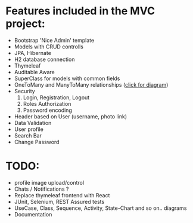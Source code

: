 # Features included in the MVC project:
  - Bootstrap 'Nice Admin' template
  - Models with CRUD controlls
  - JPA, Hibernate
  - H2 database connection
  - Thymeleaf
  - Auditable Aware
  - SuperClass for models with common fields
  - OneToMany and ManyToMany relationships ([click for diagram](https://github.com/Petar-I-Ivanov/rent-a-car/blob/main/diagrams/ERDiagram.jpg))
  - Security
    1. Login, Registration, Logout
    2. Roles Authorization
    3. Password encoding
  - Header based on User (username, photo link)
  - Data Validation
  - User profile
  - Search Bar
  - Change Password

# TODO:
  -	profile image upload/control
  - Chats / Notifications ?
  - Replace thymeleaf frontend with React
  - JUnit, Selenium, REST Assured tests
  - UseCase, Class, Sequence, Activity, State-Chart and so on.. diagrams
  - Documentation
